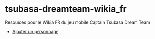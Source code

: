 # tsubasa-dreamteam-wikia_fr
Resources pour le Wikia FR du jeu mobile Captain Tsubasa Dream Team

- [Ajouter un personnage](AjoutPersonnage.md)
